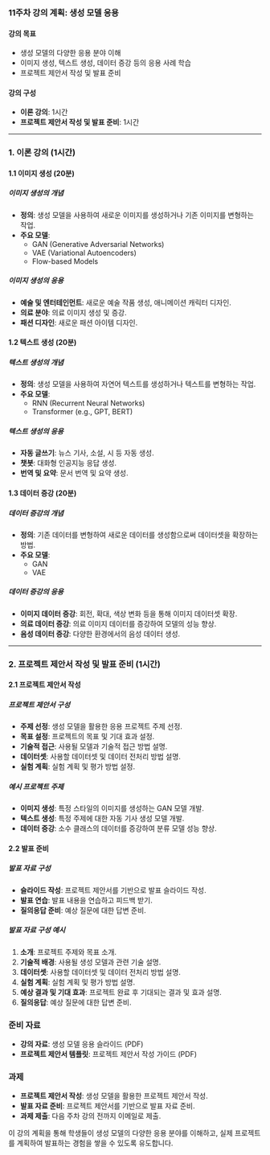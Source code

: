 ### 11주차 강의 계획: 생성 모델 응용

#### 강의 목표
- 생성 모델의 다양한 응용 분야 이해
- 이미지 생성, 텍스트 생성, 데이터 증강 등의 응용 사례 학습
- 프로젝트 제안서 작성 및 발표 준비

#### 강의 구성
- **이론 강의**: 1시간
- **프로젝트 제안서 작성 및 발표 준비**: 1시간

---

### 1. 이론 강의 (1시간)

#### 1.1 이미지 생성 (20분)

##### 이미지 생성의 개념
- **정의**: 생성 모델을 사용하여 새로운 이미지를 생성하거나 기존 이미지를 변형하는 작업.
- **주요 모델**:
  - GAN (Generative Adversarial Networks)
  - VAE (Variational Autoencoders)
  - Flow-based Models

##### 이미지 생성의 응용
- **예술 및 엔터테인먼트**: 새로운 예술 작품 생성, 애니메이션 캐릭터 디자인.
- **의료 분야**: 의료 이미지 생성 및 증강.
- **패션 디자인**: 새로운 패션 아이템 디자인.

#### 1.2 텍스트 생성 (20분)

##### 텍스트 생성의 개념
- **정의**: 생성 모델을 사용하여 자연어 텍스트를 생성하거나 텍스트를 변형하는 작업.
- **주요 모델**:
  - RNN (Recurrent Neural Networks)
  - Transformer (e.g., GPT, BERT)

##### 텍스트 생성의 응용
- **자동 글쓰기**: 뉴스 기사, 소설, 시 등 자동 생성.
- **챗봇**: 대화형 인공지능 응답 생성.
- **번역 및 요약**: 문서 번역 및 요약 생성.

#### 1.3 데이터 증강 (20분)

##### 데이터 증강의 개념
- **정의**: 기존 데이터를 변형하여 새로운 데이터를 생성함으로써 데이터셋을 확장하는 방법.
- **주요 모델**:
  - GAN
  - VAE

##### 데이터 증강의 응용
- **이미지 데이터 증강**: 회전, 확대, 색상 변화 등을 통해 이미지 데이터셋 확장.
- **의료 데이터 증강**: 의료 이미지 데이터를 증강하여 모델의 성능 향상.
- **음성 데이터 증강**: 다양한 환경에서의 음성 데이터 생성.

---

### 2. 프로젝트 제안서 작성 및 발표 준비 (1시간)

#### 2.1 프로젝트 제안서 작성

##### 프로젝트 제안서 구성
- **주제 선정**: 생성 모델을 활용한 응용 프로젝트 주제 선정.
- **목표 설정**: 프로젝트의 목표 및 기대 효과 설정.
- **기술적 접근**: 사용될 모델과 기술적 접근 방법 설명.
- **데이터셋**: 사용할 데이터셋 및 데이터 전처리 방법 설명.
- **실험 계획**: 실험 계획 및 평가 방법 설정.

##### 예시 프로젝트 주제
- **이미지 생성**: 특정 스타일의 이미지를 생성하는 GAN 모델 개발.
- **텍스트 생성**: 특정 주제에 대한 자동 기사 생성 모델 개발.
- **데이터 증강**: 소수 클래스의 데이터를 증강하여 분류 모델 성능 향상.

#### 2.2 발표 준비

##### 발표 자료 구성
- **슬라이드 작성**: 프로젝트 제안서를 기반으로 발표 슬라이드 작성.
- **발표 연습**: 발표 내용을 연습하고 피드백 받기.
- **질의응답 준비**: 예상 질문에 대한 답변 준비.

##### 발표 자료 구성 예시
1. **소개**: 프로젝트 주제와 목표 소개.
2. **기술적 배경**: 사용될 생성 모델과 관련 기술 설명.
3. **데이터셋**: 사용할 데이터셋 및 데이터 전처리 방법 설명.
4. **실험 계획**: 실험 계획 및 평가 방법 설명.
5. **예상 결과 및 기대 효과**: 프로젝트 완료 후 기대되는 결과 및 효과 설명.
6. **질의응답**: 예상 질문에 대한 답변 준비.

### 준비 자료
- **강의 자료**: 생성 모델 응용 슬라이드 (PDF)
- **프로젝트 제안서 템플릿**: 프로젝트 제안서 작성 가이드 (PDF)

### 과제
- **프로젝트 제안서 작성**: 생성 모델을 활용한 프로젝트 제안서 작성.
- **발표 자료 준비**: 프로젝트 제안서를 기반으로 발표 자료 준비.
- **과제 제출**: 다음 주차 강의 전까지 이메일로 제출.

이 강의 계획을 통해 학생들이 생성 모델의 다양한 응용 분야를 이해하고, 실제 프로젝트를 계획하여 발표하는 경험을 쌓을 수 있도록 유도합니다.